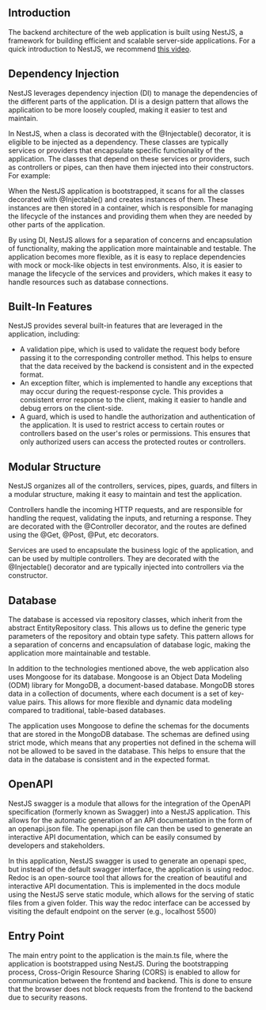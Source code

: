 ## Introduction

The backend architecture of the web application is built using NestJS, a framework for building efficient and scalable server-side applications. For a quick introduction to NestJS, we recommend [this video](https://www.youtube.com/watch?v=0M8AYU_hPas).

## Dependency Injection

NestJS leverages dependency injection (DI) to manage the dependencies of the different parts of the application. DI is a design pattern that allows the application to be more loosely coupled, making it easier to test and maintain.

In NestJS, when a class is decorated with the @Injectable() decorator, it is eligible to be injected as a dependency. These classes are typically services or providers that encapsulate specific functionality of the application. The classes that depend on these services or providers, such as controllers or pipes, can then have them injected into their constructors. For example:

When the NestJS application is bootstrapped, it scans for all the classes decorated with @Injectable() and creates instances of them. These instances are then stored in a container, which is responsible for managing the lifecycle of the instances and providing them when they are needed by other parts of the application.

By using DI, NestJS allows for a separation of concerns and encapsulation of functionality, making the application more maintainable and testable. The application becomes more flexible, as it is easy to replace dependencies with mock or mock-like objects in test environments. Also, it is easier to manage the lifecycle of the services and providers, which makes it easy to handle resources such as database connections.

## Built-In Features

NestJS provides several built-in features that are leveraged in the application, including:
- A validation pipe, which is used to validate the request body before passing it to the corresponding controller method. This helps to ensure that the data received by the backend is consistent and in the expected format.
- An exception filter, which is implemented to handle any exceptions that may occur during the request-response cycle. This provides a consistent error response to the client, making it easier to handle and debug errors on the client-side.
- A guard, which is used to handle the authorization and authentication of the application. It is used to restrict access to certain routes or controllers based on the user's roles or permissions. This ensures that only authorized users can access the protected routes or controllers.

## Modular Structure

NestJS organizes all of the controllers, services, pipes, guards, and filters in a modular structure, making it easy to maintain and test the application.

Controllers handle the incoming HTTP requests, and are responsible for handling the request, validating the inputs, and returning a response. They are decorated with the @Controller decorator, and the routes are defined using the @Get, @Post, @Put, etc decorators.

Services are used to encapsulate the business logic of the application, and can be used by multiple controllers. They are decorated with the @Injectable() decorator and are typically injected into controllers via the constructor.

## Database

The database is accessed via repository classes, which inherit from the abstract EntityRepository class. This allows us to define the generic type parameters of the repository and obtain type safety. This pattern allows for a separation of concerns and encapsulation of database logic, making the application more maintainable and testable.

In addition to the technologies mentioned above, the web application also uses Mongoose for its database. Mongoose is an Object Data Modeling (ODM) library for MongoDB, a document-based database. MongoDB stores data in a collection of documents, where each document is a set of key-value pairs. This allows for more flexible and dynamic data modeling compared to traditional, table-based databases.

The application uses Mongoose to define the schemas for the documents that are stored in the MongoDB database. The schemas are defined using strict mode, which means that any properties not defined in the schema will not be allowed to be saved in the database. This helps to ensure that the data in the database is consistent and in the expected format.

## OpenAPI

NestJS swagger is a module that allows for the integration of the OpenAPI specification (formerly known as Swagger) into a NestJS application. This allows for the automatic generation of an API documentation in the form of an openapi.json file. The openapi.json file can then be used to generate an interactive API documentation, which can be easily consumed by developers and stakeholders.

In this application, NestJS swagger is used to generate an openapi spec, but instead of the default swagger interface, the application is using redoc. Redoc is an open-source tool that allows for the creation of beautiful and interactive API documentation. This is implemented in the docs module using the NestJS serve static module, which allows for the serving of static files from a given folder. This way the redoc interface can be accessed by visiting the default endpoint on the server (e.g., localhost 5500)

## Entry Point

The main entry point to the application is the main.ts file, where the application is bootstrapped using NestJS. During the bootstrapping process, Cross-Origin Resource Sharing (CORS) is enabled to allow for communication between the frontend and backend. This is done to ensure that the browser does not block requests from the frontend to the backend due to security reasons.